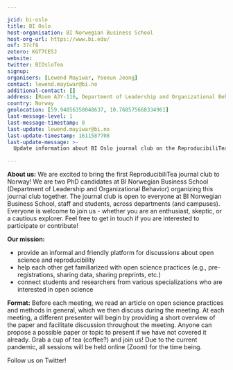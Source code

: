 ```yaml
---

jcid: bi-oslo
title: BI Oslo
host-organisation: BI Norwegian Business School
host-org-url: https://www.bi.edu/
osf: 37cf8
zotero: KGT7CE5J
website: 
twitter: BIOsloTea
signup: 
organisers: [Lewend Mayiwar, Yooeun Jeong]
contact: lewend.mayiwar@bi.no
additional-contact: []
address: [Room A3Y-116, Department of Leadership and Organizational Behavior, BI Norwegian Business School]
country: Norway
geolocation: [59.94856358048637, 10.768575668334961]
last-message-level: 1
last-message-timestamp: 0
last-update: lewend.mayiwar@bi.no
last-update-timestamp: 1611587708
last-update-message: >-
  Update information about BI Oslo journal club on the ReproducibiliTea website.

---
```


**About us:** We are excited to bring the first ReproducibiliTea journal club to Norway! We are two PhD candidates at BI Norwegian Business School (Department of Leadership and Organizational Behavior) organizing this journal club together. The journal club is open to everyone at BI Norwegian Business School, staff and students, across departments (and campuses). Everyone is welcome to join us - whether you are an enthusiast, skeptic, or a cautious explorer. Feel free to get in touch if you are interested to participate or contribute!

**Our mission:**
*	provide an informal and friendly platform for discussions about open science and reproducibility
*	help each other get familiarized with open science practices (e.g., pre-registrations, sharing data, sharing preprints, etc.)
*	connect students and researchers from various specializations who are interested in open science

**Format:** Before each meeting, we read an article on open science practices and methods in general, which we then discuss during the meeting. At each meeting, a different presenter will begin by providing a short overview of the paper and facilitate discussion throughout the meeting. Anyone can propose a possible paper or topic to present if we have not covered it already. Grab a cup of tea (coffee?) and join us! Due to the current pandemic, all sessions will be held online (Zoom) for the time being.

Follow us on Twitter!
